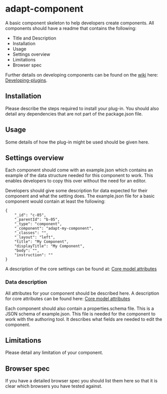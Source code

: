 # adapt-component


A basic component skeleton to help developers create components. All components should have a readme that contains the following:

* Title and Description
* Installation
* Usage
* Settings overview
* Limitations
* Browser spec

Further details on developing components can be found on the [wiki](https://github.com/adaptlearning/adapt_framework/wiki) here: [Developing-plugins](https://github.com/adaptlearning/adapt_framework/wiki/Developers-guide:-components).

## Installation

Please describe the steps required to install your plug-in. You should also detail any dependencies that are not part of the package.json file.


## Usage

Some details of how the plug-in might be used should be given here.


## Settings overview

Each component should come with an example.json which contains an example of the data structure needed for this component to work. This enables developers to copy this over without the need for an editor. 

Developers should give some description for data expected for their component and what the setting does. The example.json file for a basic component would contain at least the following:

```
{
    "_id": "c-05",
    "_parentId": "b-05",
    "_type": "component",
    "_component": "adapt-my-component",
    "_classes": "",
    "_layout": "left",
    "title": "My Component",
    "displayTitle": "My Component",
    "body": "",
    "instruction": ""
}
```
A description of the core settings can be found at: [Core model attributes](https://github.com/adaptlearning/adapt_framework/wiki/Core-model-attributes)


### Data description

All attributes for your component should be described here. A description for core attributes can be found here: [Core model attributes](https://github.com/adaptlearning/adapt_framework/wiki/Core-model-attributes)


Each component should also contain a properties.schema file. This is a JSON schema of example.json. This file is needed for the component to work with the authoring tool. It describes what fields are needed to edit the component.

## Limitations

Please detail any limitation of your component.

## Browser spec

If you have a detailed browser spec you should list them here so that it is clear which browsers you have tested against. 

